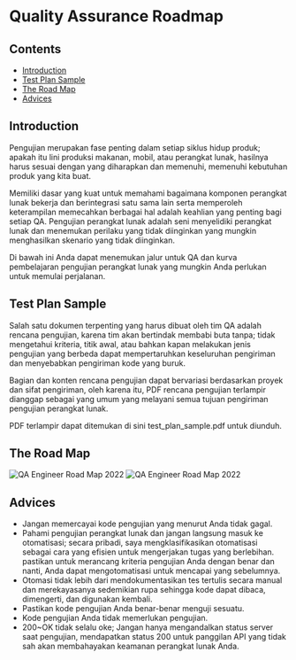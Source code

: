 # Quality Assurance Roadmap

## Contents
- [Introduction](#introduction)
- [Test Plan Sample](#test-plan-sample)
- [The Road Map](#the-road-map)
- [Advices](#advices)

## Introduction

Pengujian merupakan fase penting dalam setiap siklus hidup produk; apakah itu lini produksi makanan, mobil, atau perangkat lunak, hasilnya harus sesuai dengan yang diharapkan dan memenuhi, memenuhi kebutuhan produk yang kita buat.

Memiliki dasar yang kuat untuk memahami bagaimana komponen perangkat lunak bekerja dan berintegrasi satu sama lain serta memperoleh keterampilan memecahkan berbagai hal adalah keahlian yang penting bagi setiap QA. Pengujian perangkat lunak adalah seni menyelidiki perangkat lunak dan menemukan perilaku yang tidak diinginkan yang mungkin menghasilkan skenario yang tidak diinginkan.

Di bawah ini Anda dapat menemukan jalur untuk QA dan kurva pembelajaran pengujian perangkat lunak yang mungkin Anda perlukan untuk memulai perjalanan.

## Test Plan Sample

Salah satu dokumen terpenting yang harus dibuat oleh tim QA adalah rencana pengujian, karena tim akan bertindak membabi buta tanpa; tidak mengetahui kriteria, titik awal, atau bahkan kapan melakukan jenis pengujian yang berbeda dapat mempertaruhkan keseluruhan pengiriman dan menyebabkan pengiriman kode yang buruk.

Bagian dan konten rencana pengujian dapat bervariasi berdasarkan proyek dan sifat pengiriman, oleh karena itu, PDF rencana pengujian terlampir dianggap sebagai yang umum yang melayani semua tujuan pengiriman pengujian perangkat lunak.

PDF terlampir dapat ditemukan di sini test_plan_sample.pdf untuk diunduh.

## The Road Map

![QA Engineer Road Map 2022](https://i.imgur.com/cM9cM8T.png)
![QA Engineer Road Map 2022](https://i.imgur.com/meodAKp.png)

## Advices

- Jangan memercayai kode pengujian yang menurut Anda tidak gagal.
- Pahami pengujian perangkat lunak dan jangan langsung masuk ke otomatisasi; secara pribadi, saya mengklasifikasikan otomatisasi sebagai cara yang efisien untuk mengerjakan tugas yang berlebihan. pastikan untuk merancang kriteria pengujian Anda dengan benar dan nanti, Anda dapat mengotomatisasi untuk mencapai yang sebelumnya.
- Otomasi tidak lebih dari mendokumentasikan tes tertulis secara manual dan merekayasanya sedemikian rupa sehingga kode dapat dibaca, dimengerti, dan digunakan kembali.
- Pastikan kode pengujian Anda benar-benar menguji sesuatu.
- Kode pengujian Anda tidak memerlukan pengujian.
- 200~OK tidak selalu oke; Jangan hanya mengandalkan status server saat pengujian, mendapatkan status 200 untuk panggilan API yang tidak sah akan membahayakan keamanan perangkat lunak Anda.

